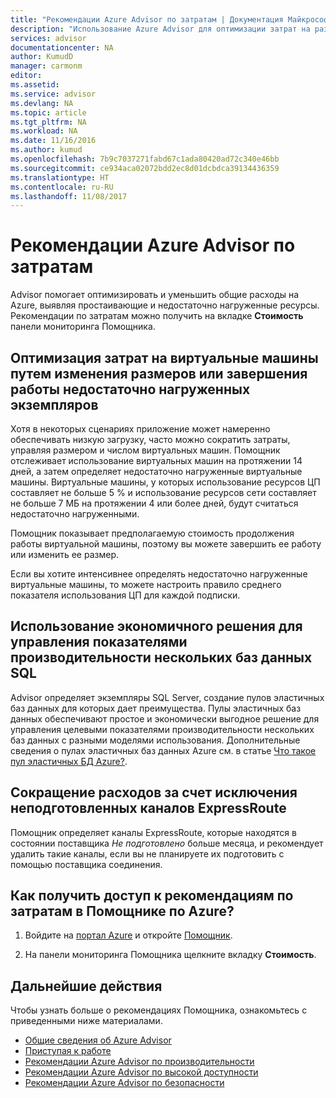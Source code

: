 ```yaml
---
title: "Рекомендации Azure Advisor по затратам | Документация Майкрософт"
description: "Использование Azure Advisor для оптимизации затрат на развернутые службы Azure."
services: advisor
documentationcenter: NA
author: KumudD
manager: carmonm
editor: 
ms.assetid: 
ms.service: advisor
ms.devlang: NA
ms.topic: article
ms.tgt_pltfrm: NA
ms.workload: NA
ms.date: 11/16/2016
ms.author: kumud
ms.openlocfilehash: 7b9c7037271fabd67c1ada80420ad72c340e46bb
ms.sourcegitcommit: ce934aca02072bdd2ec8d01dcbdca39134436359
ms.translationtype: HT
ms.contentlocale: ru-RU
ms.lasthandoff: 11/08/2017
---
```

# <a name="advisor-cost-recommendations"></a>Рекомендации Azure Advisor по затратам

Advisor помогает оптимизировать и уменьшить общие расходы на Azure, выявляя простаивающие и недостаточно нагруженные ресурсы. Рекомендации по затратам можно получить на вкладке **Стоимость** панели мониторинга Помощника.

## <a name="optimize-virtual-machine-spend-by-resizing-or-shutting-down-underutilized-instances"></a>Оптимизация затрат на виртуальные машины путем изменения размеров или завершения работы недостаточно нагруженных экземпляров 
Хотя в некоторых сценариях приложение может намеренно обеспечивать низкую загрузку, часто можно сократить затраты, управляя размером и числом виртуальных машин. Помощник отслеживает использование виртуальных машин на протяжении 14 дней, а затем определяет недостаточно нагруженные виртуальные машины. Виртуальные машины, у которых использование ресурсов ЦП составляет не больше 5 % и использование ресурсов сети составляет не больше 7 МБ на протяжении 4 или более дней, будут считаться недостаточно нагруженными.

Помощник показывает предполагаемую стоимость продолжения работы виртуальной машины, поэтому вы можете завершить ее работу или изменить ее размер.

Если вы хотите интенсивнее определять недостаточно нагруженные виртуальные машины, то можете настроить правило среднего показателя использования ЦП для каждой подписки.

## <a name="use-a-cost-effective-solution-to-manage-performance-goals-of-multiple-sql-databases"></a>Использование экономичного решения для управления показателями производительности нескольких баз данных SQL
Advisor определяет экземпляры SQL Server, создание пулов эластичных баз данных для которых дает преимущества. Пулы эластичных баз данных обеспечивают простое и экономически выгодное решение для управления целевыми показателями производительности нескольких баз данных с разными моделями использования. Дополнительные сведения о пулах эластичных баз данных Azure см. в статье [Что такое пул эластичных БД Azure?](https://azure.microsoft.com/en-us/documentation/articles/sql-database-elastic-pool/).

## <a name="reduce-costs-by-eliminating-unprovisioned-expressroute-circuits"></a>Сокращение расходов за счет исключения неподготовленных каналов ExpressRoute
Помощник определяет каналы ExpressRoute, которые находятся в состоянии поставщика *Не подготовлено* больше месяца, и рекомендует удалить такие каналы, если вы не планируете их подготовить с помощью поставщика соединения.

## <a name="how-to-access-cost-recommendations-in-azure-advisor"></a>Как получить доступ к рекомендациям по затратам в Помощнике по Azure?

1. Войдите на [портал Azure](https://portal.azure.com) и откройте [Помощник](https://aka.ms/azureadvisordashboard).

2.  На панели мониторинга Помощника щелкните вкладку **Стоимость**.

## <a name="next-steps"></a>Дальнейшие действия

Чтобы узнать больше о рекомендациях Помощника, ознакомьтесь с приведенными ниже материалами.
* [Общие сведения об Azure Advisor](advisor-overview.md)
* [Приступая к работе](advisor-get-started.md)
* [Рекомендации Azure Advisor по производительности](advisor-cost-recommendations.md)
* [Рекомендации Azure Advisor по высокой доступности](advisor-cost-recommendations.md)
* [Рекомендации Azure Advisor по безопасности](advisor-cost-recommendations.md)
